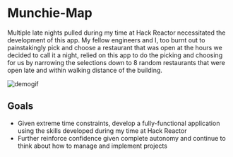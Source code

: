 # Munchie-Map
Multiple late nights pulled during my time at Hack Reactor necessitated the development of this app. My fellow engineers and I, too burnt out to painstakingly pick and choose a restaurant that was open at the hours we decided to call it a night, relied on this app to do the picking and choosing for us by narrowing the selections down to 8 random restaurants that were open late and within walking distance of the building. 

![demogif](https://media.giphy.com/media/MaIopJAgOZIUHe3UGL/giphy.gif)

## Goals
- Given extreme time constraints, develop a fully-functional application using the skills developed during my time at Hack Reactor
- Further reinforce confidence given complete autonomy and continue to think about how to manage and implement projects
